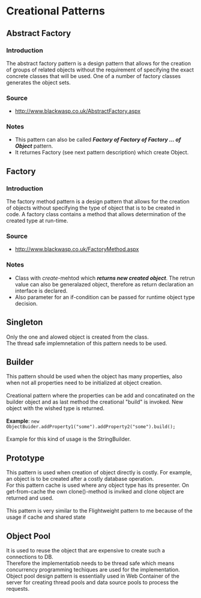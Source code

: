 # Creational Patterns

## Abstract Factory

### Introduction
The abstract factory pattern is a design pattern that allows for the creation of groups of related objects without the requirement of specifying the exact concrete classes that will be used. One of a number of factory classes generates the object sets.
### Source
* http://www.blackwasp.co.uk/AbstractFactory.aspx
### Notes
* This pattern can also be called ***Factory of Factory of Factory ... of Object*** pattern.
* It returnes Factory (see next pattern description) which create Object.

## Factory

### Introduction
The factory method pattern is a design pattern that allows for the creation of objects without specifying the type of object that is to be created in code. A factory class contains a method that allows determination of the created type at run-time.
### Source
* http://www.blackwasp.co.uk/FactoryMethod.aspx
### Notes
* Class with *create*-mehtod which ***returns new created object***. The retrun value can also be generalazed object, therefore as return declaration an interface is declared.
* Also parameter for an if-condition can be passed for runtime object type decision.

## Singleton

Only the one and alowed object is created from the class.<br>
The thread safe implemnetation of this pattern needs to be used.

## Builder
This pattern should be used when the object has many properties, also when not all properties need to be initialized at object creation.<br><br>
Creational pattern where the properties can be add and concatinated on the builder object and as last method the creational "build" is invoked. New object with the wished type is returned.<br><br>
**Example**: `new ObjectBuider.addProperty1("some").addProperty2("some").build();`<br><br>
Example for this kind of usage is the StringBuilder.<br>


## Prototype

This pattern is used when creation of object directly is costly. For example, an object is to be created after a costly database operation.<br>
For this pattern cache is used where any object type has its presenter. On get-from-cache the own clone()-method is inviked and clone object are returned and used.<br>
<br>
This pattern is very similar to the Flightweight pattern to me because of the usage if cache and shared state

## Object Pool

It is used to reuse the object that are expensive to create such a connections to DB.<br>
Therefore the implementatiob needs to be thread safe which means concurrency programming techiques are used for the implementation.<br>
Object pool design pattern is essentially used in Web Container of the server for creating thread pools and data source pools to process the requests.
